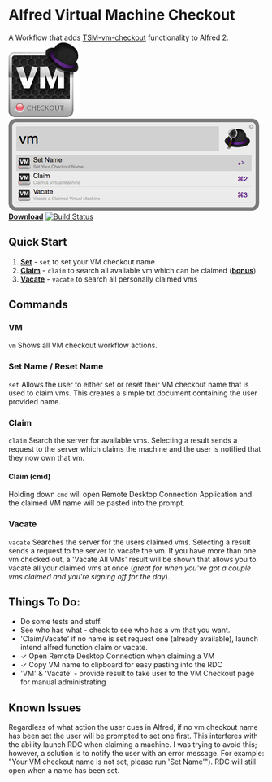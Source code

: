 # Alfred Virtual Machine Checkout
A Workflow that adds [TSM-vm-checkout](https://github.com/Threespot/TSM-vm-checkout) functionality to Alfred 2.
![VM Checkout Icon](resources/img/icon_large.png "VM Checkout")![VM Command Screenshot](resources/img/vm_screenshot_small.png "screenshot")
[__Download__](http://cl.ly/0F2J24172e0c)
[![Build Status](https://travis-ci.org/matbrady/TSM-alfred-vm-checkout.png?branch=development)](https://travis-ci.org/matbrady/TSM-alfred-vm-checkout)

## Quick Start
1. [__Set__](#set-name--reset-name) - `set` to set your VM checkout name
2. [__Claim__](#claim) - `claim` to search all avaliable vm which can be claimed  ([__bonus__](#claim-cmd))
3. [__Vacate__](#vacate) - `vacate` to search all personally claimed vms

## Commands

### VM
`vm` Shows all VM checkout workflow actions. 
### Set Name / Reset Name
`set` Allows the user to either set or reset their VM checkout name that is used to claim vms. This creates a simple txt document containing the user provided name.
### Claim 
`claim` Search the server for available vms.  Selecting a result sends a request to the server which claims the machine and the user is notified that they now own that vm. 
#### Claim (cmd)
Holding down `cmd` will open Remote Desktop Connection Application and the claimed VM name will be pasted into the prompt.
### Vacate 
`vacate` Searches the server for the users claimed vms. Selecting a result sends a request to the server to vacate the vm.
If you have more than one vm checked out, a 'Vacate All VMs' result will be shown that allows you to vacate all your claimed vms at once (*great for when you've got a couple vms claimed and you're signing off for the day*).

## Things To Do:
- Do some tests and stuff.
- See who has what - check to see who has a vm that you want.
- 'Claim/Vacate' if no name is set request one (already available), launch intend alfred function claim or vacate.
- &#x2713; Open Remote Desktop Connection when claiming a VM
- &#x2713; Copy VM name to clipboard for easy pasting into the RDC
- 'VM' & 'Vacate' - provide result to take user to the VM Checkout page for manual administrating 

## Known Issues
Regardless of what action the user cues in Alfred, if no vm checkout name has been set the user will be prompted to set one first. This interferes with the ability launch RDC when claiming a machine.  I was trying to avoid this; however, a solution is to notify the user with an error message. For example:  "Your VM checkout name is not set, please run 'Set Name'").  RDC will still open when a name has been set.  
